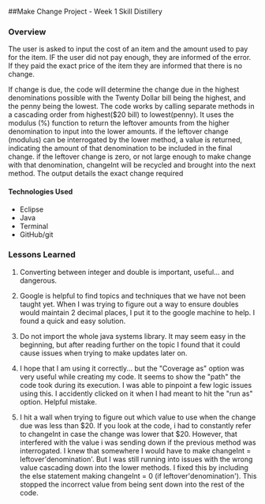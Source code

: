 ##Make Change Project - Week 1 Skill Distillery

### Overview
The user is asked to input the cost of an item and the amount used to pay for the item. IF the user did not
pay enough, they are informed of the error. If they paid the exact price of the item they are informed that there is no change.

If change is due, the code will determine the change due in the highest denominations possible with the Twenty Dollar bill being the highest, and the penny being the lowest. 
The code works by calling separate methods in a cascading order from highest($20 bill) to lowest(penny). It uses the modulus (%) function to return the leftover amounts from the higher denomination to input into the lower amounts. if the leftover change (modulus) can be interrogated by the lower method, a value is returned, indicating the amount of that denomination to be included in the final change. if the leftover change is zero, or not large enough to make change with that denomination, changeInt will be recycled and brought into the next method.
The output details the exact change required
#### Technologies Used
- Eclipse
- Java
- Terminal
- GitHub/git

### Lessons Learned

1. Converting between integer and double is important, useful... and dangerous.

2. Google is helpful to find topics and techniques that we have not been taught yet. When 
I was trying to figure out a way to ensure doubles would maintain 2 decimal places, I put 
it to the google machine to help. I found a quick and easy solution.

3. Do not import the whole java systems library. It may seem easy in the beginning, but after
reading further on the topic I found that it could cause issues when trying to make updates later on. 

4. I hope that I am using it correctly... but the "Coverage as" option was very useful while creating 
my code. It seems to show the "path" the code took during its execution. I was able to pinpoint a few logic
issues using this. I accidently clicked on it when I had meant to hit the "run as" option. Helpful mistake.

5. I hit a wall when trying to figure out which value to use when the change due was less than $20. If you look at the code, i had to constantly refer to changeInt in case the change was lower that $20. However, that interfered with the value i was sending down if the previous method was interrogated.  I knew that somewhere I would have to make changeInt = leftover'denomination'. But I was still running into issues with the wrong value cascading down into the lower methods.  I fixed this by including the else statement making changeInt = 0 (if leftover'denomination'). This stopped the incorrect value from being sent down into the rest of the code. 

